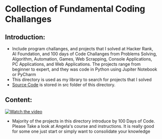 # Collection of Fundamental Coding Challanges
 
## Introduction:
- Include program challanges, and projects that I solved at Hacker Rank, AI Foundation, and 100 days of Code Challanges from Problems Solving, Algorithm, Automation, Games, Web Scrapping, Console Applications, PC Applications, and Web Applications. The projects range from beginner to expert, and they was code in Python using Jupiter Notebook or PyCharm
- This directory is used as my library to search for projects that I solved
- <a href="https://github.com/jackyhuynh/collection_of_python_fundamental_exercises/tree/main/src">Source Code</a> is stored in src folder of this directory.

## Content:

[![Watch the video](https://github.com/jackyhuynh/collection_of_python_fundamental_exercises/blob/main/images/Angela.JPG)](https://100daysofpython.dev/)
- Majority of the projects in this directory introduce by 100 Days of Code. Please Take a look at Angela's course and instructions. It is really good for some one just start or simply want to consolidate your knowledge
